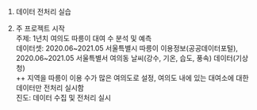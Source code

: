 1. 데이터 전처리 실습  
  
2. 주 프로젝트 시작  
주제: 1년치 여의도 따릉이 대여 수 분석 및 예측  
데이터셋: 2020.06~2021.05 서울특별시 따릉이 이용정보(공공데이터포털), 2020.06\~2021.05 서울특별서 여의동 날씨(강수, 기온, 습도, 풍속) 데이터(기상청)  
++ 지역을 따릉이 이용 수가 많은 여의도로 설정, 여의도 내에 있는 대여소에 대한 데이터만 전처리 실시함  
진도: 데이터 수집 및 전처리 실시
